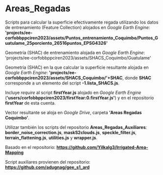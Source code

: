 # Areas_Regadas

Scripts para calcular la superficie efectivamente regada utilizando los datos de entrenamiento (Feature Collection) alojados en _Google Earth Engine_:
__'projects/ee-corfobbppciren2023/assets/Puntos_entrenamiento_Coquimbo/Puntos_Guatulame_25porciento_26516puntos_EPSG4326'__

Geometría (SHAC) de entrenamiento alojada en _Google Earth Engine_:
'projects/ee-corfobbppciren2023/assets/SHACS_Coquimbo/Guatulame'

Geometría (SHAC) en la que calcular la superficie resultante alojada en _Google Earth Engine_:
__'projects/ee-corfobbppciren2023/assets/SHACS_Coquimbo/'+SHAC__, 
donde __SHAC__ corresponde a un elemento del script __-1.lista_SHACS.js__.

Incluye _require_ al script __firstYear.js__ alojado en _Google Earth Engine_ (__'users/corfobbppciren2023/firstYear:0.firstYear.js'__) y en el repositorio __firstYear__ de esta cuenta.

Vector resultante se aloja en _Google Drive_, carpeta __'Areas Regadas Coquimbo'__.

Utilizar también los scripts del repositorio __Areas_Regadas_Auxiliares__: __border_noise_correction.js__, __maskS2clouds.js__, __speckle_filter.js__, __terrain_flattening.js__, __utilities.js__ y __wrapper.js__.

Basado en el repositorio:
__https://github.com/Yilkalg3/Irrigated-Area-Mapping__

Script auxiliares provienen del repositorio:
__https://github.com/adugnag/gee_s1_ard__
